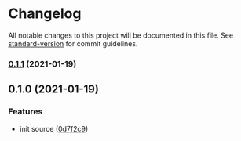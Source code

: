 # Changelog

All notable changes to this project will be documented in this file. See [standard-version](https://github.com/conventional-changelog/standard-version) for commit guidelines.

### [0.1.1](https://github.com/boringcodes/eslint-config-typescript-react/compare/v0.1.0...v0.1.1) (2021-01-19)

## 0.1.0 (2021-01-19)

### Features

- init source ([0d7f2c9](https://github.com/boringcodes/eslint-config-typescript-react/commit/0d7f2c9b96b1442af06ec60bc87d28bc25719d34))
